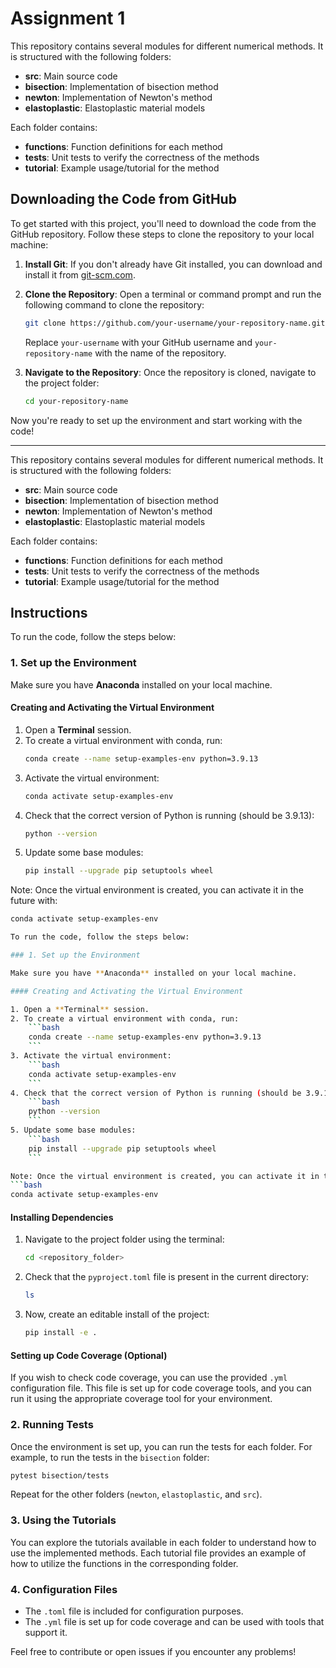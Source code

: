 
# Assignment 1

This repository contains several modules for different numerical methods. It is structured with the following folders:

- **src**: Main source code
- **bisection**: Implementation of bisection method
- **newton**: Implementation of Newton's method
- **elastoplastic**: Elastoplastic material models

Each folder contains:
- **functions**: Function definitions for each method
- **tests**: Unit tests to verify the correctness of the methods
- **tutorial**: Example usage/tutorial for the method

## Downloading the Code from GitHub

To get started with this project, you'll need to download the code from the GitHub repository. Follow these steps to clone the repository to your local machine:

1. **Install Git**: If you don't already have Git installed, you can download and install it from [git-scm.com](https://git-scm.com/).

2. **Clone the Repository**: Open a terminal or command prompt and run the following command to clone the repository:
    ```bash
    git clone https://github.com/your-username/your-repository-name.git
    ```
   Replace `your-username` with your GitHub username and `your-repository-name` with the name of the repository.

3. **Navigate to the Repository**: Once the repository is cloned, navigate to the project folder:
    ```bash
    cd your-repository-name
    ```

Now you're ready to set up the environment and start working with the code!

---

This repository contains several modules for different numerical methods. It is structured with the following folders:

- **src**: Main source code
- **bisection**: Implementation of bisection method
- **newton**: Implementation of Newton's method
- **elastoplastic**: Elastoplastic material models

Each folder contains:
- **functions**: Function definitions for each method
- **tests**: Unit tests to verify the correctness of the methods
- **tutorial**: Example usage/tutorial for the method

## Instructions

To run the code, follow the steps below:

### 1. Set up the Environment

Make sure you have **Anaconda** installed on your local machine.

#### Creating and Activating the Virtual Environment

1. Open a **Terminal** session.
2. To create a virtual environment with conda, run:
    ```bash
    conda create --name setup-examples-env python=3.9.13
    ```
3. Activate the virtual environment:
    ```bash
    conda activate setup-examples-env
    ```
4. Check that the correct version of Python is running (should be 3.9.13):
    ```bash
    python --version
    ```
5. Update some base modules:
    ```bash
    pip install --upgrade pip setuptools wheel
    ```

Note: Once the virtual environment is created, you can activate it in the future with:
```bash
conda activate setup-examples-env

To run the code, follow the steps below:

### 1. Set up the Environment

Make sure you have **Anaconda** installed on your local machine.

#### Creating and Activating the Virtual Environment

1. Open a **Terminal** session.
2. To create a virtual environment with conda, run:
    ```bash
    conda create --name setup-examples-env python=3.9.13
    ```
3. Activate the virtual environment:
    ```bash
    conda activate setup-examples-env
    ```
4. Check that the correct version of Python is running (should be 3.9.13):
    ```bash
    python --version
    ```
5. Update some base modules:
    ```bash
    pip install --upgrade pip setuptools wheel
    ```

Note: Once the virtual environment is created, you can activate it in the future with:
```bash
conda activate setup-examples-env
```

#### Installing Dependencies

1. Navigate to the project folder using the terminal:
    ```bash
    cd <repository_folder>
    ```
2. Check that the `pyproject.toml` file is present in the current directory:
    ```bash
    ls
    ```
3. Now, create an editable install of the project:
    ```bash
    pip install -e .
    ```

#### Setting up Code Coverage (Optional)

If you wish to check code coverage, you can use the provided `.yml` configuration file. This file is set up for code coverage tools, and you can run it using the appropriate coverage tool for your environment.

### 2. Running Tests

Once the environment is set up, you can run the tests for each folder. For example, to run the tests in the `bisection` folder:

```bash
pytest bisection/tests
```

Repeat for the other folders (`newton`, `elastoplastic`, and `src`).

### 3. Using the Tutorials

You can explore the tutorials available in each folder to understand how to use the implemented methods. Each tutorial file provides an example of how to utilize the functions in the corresponding folder.

### 4. Configuration Files

- The `.toml` file is included for configuration purposes.
- The `.yml` file is set up for code coverage and can be used with tools that support it.

Feel free to contribute or open issues if you encounter any problems!

